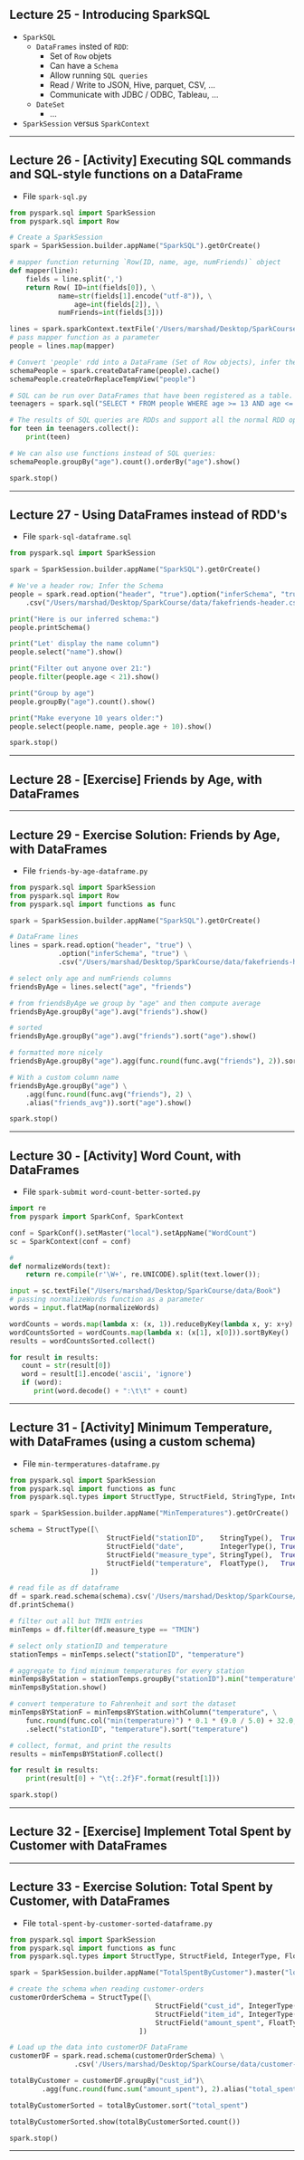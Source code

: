 ## Lecture 25 - Introducing SparkSQL

* `SparkSQL`
	* `DataFrames` insted of `RDD`:
		* Set of `Row` objets
		* Can have a `Schema`
   		* Allow running `SQL queries`
		* Read / Write to JSON, Hive, parquet, CSV, ...
		* Communicate with JDBC / ODBC, Tableau, ...
	* `DateSet`
 		* ...
* `SparkSession` versus `SparkContext`

***

## Lecture 26 - [Activity] Executing SQL commands and SQL-style functions on a DataFrame

* File `spark-sql.py`
```python
from pyspark.sql import SparkSession
from pyspark.sql import Row

# Create a SparkSession
spark = SparkSession.builder.appName("SparkSQL").getOrCreate()

# mapper function returning `Row(ID, name, age, numFriends)` object
def mapper(line):
	fields = line.split(',')
	return Row(	ID=int(fields[0]), \
			name=str(fields[1].encode("utf-8")), \
        		age=int(fields[2]), \
			numFriends=int(fields[3]))

lines = spark.sparkContext.textFile('/Users/marshad/Desktop/SparkCourse/data/fakefriends.csv')
# pass mapper function as a parameter
people = lines.map(mapper)

# Convert 'people' rdd into a DataFrame (Set of Row objects), infer the Schema
schemaPeople = spark.createDataFrame(people).cache()
schemaPeople.createOrReplaceTempView("people")

# SQL can be run over DataFrames that have been registered as a table.
teenagers = spark.sql("SELECT * FROM people WHERE age >= 13 AND age <= 19")

# The results of SQL queries are RDDs and support all the normal RDD operations.
for teen in teenagers.collect():
	print(teen)

# We can also use functions instead of SQL queries:
schemaPeople.groupBy("age").count().orderBy("age").show()

spark.stop()
```

***

## Lecture 27 - Using DataFrames instead of RDD's

* File `spark-sql-dataframe.sql`
```python
from pyspark.sql import SparkSession

spark = SparkSession.builder.appName("SparkSQL").getOrCreate()

# We've a header row; Infer the Schema
people = spark.read.option("header", "true").option("inferSchema", "true") \
    .csv("/Users/marshad/Desktop/SparkCourse/data/fakefriends-header.csv")

print("Here is our inferred schema:")
people.printSchema()

print("Let' display the name column")
people.select("name").show()

print("Filter out anyone over 21:")
people.filter(people.age < 21).show()

print("Group by age")
people.groupBy("age").count().show()

print("Make everyone 10 years older:")
people.select(people.name, people.age + 10).show()

spark.stop()
```

***

## Lecture 28 - [Exercise] Friends by Age, with DataFrames

***

## Lecture 29 - Exercise Solution: Friends by Age, with DataFrames

* File `friends-by-age-dataframe.py`

```python
from pyspark.sql import SparkSession
from pyspark.sql import Row
from pyspark.sql import functions as func

spark = SparkSession.builder.appName("SparkSQL").getOrCreate()

# DataFrame lines
lines = spark.read.option("header", "true") \
			.option("inferSchema", "true") \
			.csv("/Users/marshad/Desktop/SparkCourse/data/fakefriends-header.csv")

# select only age and numFriends columns
friendsByAge = lines.select("age", "friends")

# from friendsByAge we group by "age" and then compute average
friendsByAge.groupBy("age").avg("friends").show()

# sorted
friendsByAge.groupBy("age").avg("friends").sort("age").show()

# formatted more nicely
friendsByAge.groupBy("age").agg(func.round(func.avg("friends"), 2)).sort("age").show()

# With a custom column name
friendsByAge.groupBy("age") \
	.agg(func.round(func.avg("friends"), 2) \
	.alias("friends_avg")).sort("age").show()

spark.stop()
```

***

## Lecture 30 - [Activity] Word Count, with DataFrames

* File `spark-submit word-count-better-sorted.py`

```python
import re
from pyspark import SparkConf, SparkContext

conf = SparkConf().setMaster("local").setAppName("WordCount")
sc = SparkContext(conf = conf)

# 
def normalizeWords(text):
	return re.compile(r'\W+', re.UNICODE).split(text.lower());

input = sc.textFile("/Users/marshad/Desktop/SparkCourse/data/Book")
# passing normalizeWords function as a parameter
words = input.flatMap(normalizeWords)

wordCounts = words.map(lambda x: (x, 1)).reduceByKey(lambda x, y: x+y)
wordCountsSorted = wordCounts.map(lambda x: (x[1], x[0])).sortByKey()
results = wordCountsSorted.collect()

for result in results:
   count = str(result[0])
   word = result[1].encode('ascii', 'ignore')
   if (word):
      print(word.decode() + ":\t\t" + count)
```

***

## Lecture 31 - [Activity] Minimum Temperature, with DataFrames (using a custom schema)

* File `min-termperatures-dataframe.py`

```python
from pyspark.sql import SparkSession
from pyspark.sql import functions as func
from pyspark.sql.types import StructType, StructField, StringType, IntegerType, FloatType

spark = SparkSession.builder.appName("MinTemperatures").getOrCreate()

schema = StructType([\
                        StructField("stationID",    StringType(),  True),\
                        StructField("date",         IntegerType(), True),\
                        StructField("measure_type", StringType(),  True),\
                        StructField("temperature",  FloatType(),   True)
                    ])

# read file as df dataframe
df = spark.read.schema(schema).csv('/Users/marshad/Desktop/SparkCourse/data/1800.csv')
df.printSchema()

# filter out all but TMIN entries
minTemps = df.filter(df.measure_type == "TMIN")

# select only stationID and temperature
stationTemps = minTemps.select("stationID", "temperature")

# aggregate to find minimum temperatures for every station
minTempsByStation = stationTemps.groupBy("stationID").min("temperature")
minTempsByStation.show()

# convert temperature to Fahrenheit and sort the dataset
minTempsBYStationF = minTempsBYStation.withColumn("temperature", \
	func.round(func.col("min(temperature)") * 0.1 * (9.0 / 5.0) + 32.0, 2)) \
	.select("stationID", "temperature").sort("temperature")

# collect, format, and print the results
results = minTempsBYStationF.collect()

for result in results:
	print(result[0] + "\t{:.2f}F".format(result[1]))

spark.stop()
```

***

## Lecture 32 - [Exercise] Implement Total Spent by Customer with DataFrames

***

## Lecture 33 - Exercise Solution: Total Spent by Customer, with DataFrames

* File `total-spent-by-customer-sorted-dataframe.py`

```python
from pyspark.sql import SparkSession
from pyspark.sql import functions as func
from pyspark.sql.types import StructType, StructField, IntegerType, FloatType 

spark = SparkSession.builder.appName("TotalSpentByCustomer").master("local[*]").getOrCreate()

# create the schema when reading customer-orders
customerOrderSchema = StructType([\
                                    StructField("cust_id", IntegerType(), True),\
                                    StructField("item_id", IntegerType(), True),\
                                    StructField("amount_spent", FloatType(), True)
                                ])

# Load up the data into customerDF DataFrame
customerDF = spark.read.schema(customerOrderSchema) \
                .csv('/Users/marshad/Desktop/SparkCourse/data/customer-orders.csv')

totalByCustomer = customerDF.groupBy("cust_id")\
        .agg(func.round(func.sum("amount_spent"), 2).alias("total_spent"))

totalByCustomerSorted = totalByCustomer.sort("total_spent")

totalByCustomerSorted.show(totalByCustomerSorted.count())

spark.stop()
```

***
